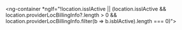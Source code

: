 <ng-container *ngIf="!location.isslActive || (location.isslActive && location.providerLocBillingInfo?.length > 0 && location.providerLocBillingInfo.filter(b => b.isblActive).length === 0)">
